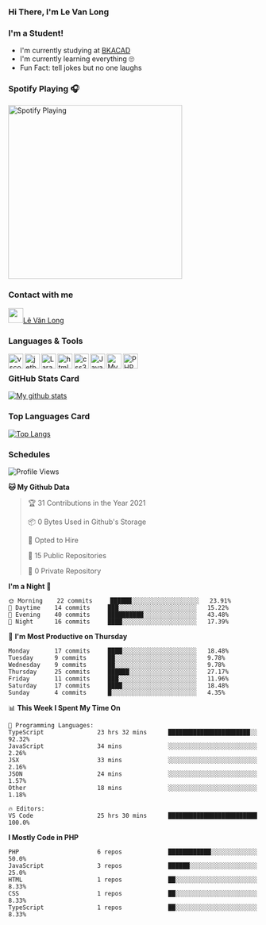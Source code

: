 ### Hi There, I'm Le Van Long 

### I'm a Student!
- I'm currently studying at [BKACAD](https://bkacad.edu.vn/)
- I'm currently learning everything 🙄
- Fun Fact: tell jokes but no one laughs

### Spotify Playing 🎧
[<img src="https://spotify-readme.hiiamlongdz.vercel.app/api/spotify-playing" alt="Spotify Playing" width="350" />](https://open.spotify.com/playlist/37i9dQZF1DX1e2VSJFudND)


### Contact with me

[<img src="https://img.icons8.com/dusk/64/000000/facebook-new--v2.png" width="30px"/>Lê Văn Long](https://www.facebook.com/HiiamLongdzz)

### Languages & Tools
<img align="left" alt="vscode" src="https://img.icons8.com/dusk/64/000000/visual-studio-code-2019.png" width="30px"/>
<img align="left" alt="jetbrain" src="https://camo.githubusercontent.com/8268dcfb76697dd53286590ec9b4385d7a0b89ce/68747470733a2f2f63646e2e6a7364656c6976722e6e65742f6e706d2f73696d706c652d69636f6e734076332f69636f6e732f6a6574627261696e732e737667" width="30px"/>
<img align="left" alt="Laravel" src="https://img.icons8.com/ios/50/000000/laravel.png" width="30px"/>
<img align="left" alt="html5" src="https://img.icons8.com/dusk/64/000000/html-5.png" width="30px"/>
<img align="left" alt="css3" src="https://img.icons8.com/dusk/64/000000/css3.png" width="30px"/>
<img align="left" alt="JavaScript" src="https://img.icons8.com/dusk/64/000000/javascript.png" width="30px"/>
<img align="left" alt="MySQL" src="https://img.icons8.com/ios-filled/50/000000/mysql-logo.png" width="30px"/>
<img align="left" alt="PHP" src="https://img.icons8.com/dusk/64/000000/php-logo.png" width="30px"/>

<br />

### GitHub Stats Card
[![My github stats](https://github-readme-stats.vercel.app/api?username=HiiamLongdz&show_icons=true)](https://github-readme-stats.vercel.app/api?username=HiiamLongdz&show_icons=true)

### Top Languages Card
[![Top Langs](https://github-readme-stats.vercel.app/api/top-langs/?username=HiiamLongdz&layout=compact)](https://github-readme-stats.vercel.app/api/top-langs/?username=HiiamLongdz&layout=compact)

### Schedules
<!--START_SECTION:waka-->
![Profile Views](http://img.shields.io/badge/Profile%20Views-2-blue)

**🐱 My Github Data** 

> 🏆 31 Contributions in the Year 2021
 > 
> 📦 0 Bytes Used in Github's Storage 
 > 
> 💼 Opted to Hire
 > 
> 📜 15 Public Repositories
 > 
> 🔑 0 Private Repository 
 > 
**I'm a Night 🦉** 

```text
🌞 Morning    22 commits     ██████░░░░░░░░░░░░░░░░░░░   23.91% 
🌆 Daytime    14 commits     ███░░░░░░░░░░░░░░░░░░░░░░   15.22% 
🌃 Evening    40 commits     ██████████░░░░░░░░░░░░░░░   43.48% 
🌙 Night      16 commits     ████░░░░░░░░░░░░░░░░░░░░░   17.39%

```
📅 **I'm Most Productive on Thursday** 

```text
Monday       17 commits     ████░░░░░░░░░░░░░░░░░░░░░   18.48% 
Tuesday      9 commits      ██░░░░░░░░░░░░░░░░░░░░░░░   9.78% 
Wednesday    9 commits      ██░░░░░░░░░░░░░░░░░░░░░░░   9.78% 
Thursday     25 commits     ██████░░░░░░░░░░░░░░░░░░░   27.17% 
Friday       11 commits     ███░░░░░░░░░░░░░░░░░░░░░░   11.96% 
Saturday     17 commits     ████░░░░░░░░░░░░░░░░░░░░░   18.48% 
Sunday       4 commits      █░░░░░░░░░░░░░░░░░░░░░░░░   4.35%

```


📊 **This Week I Spent My Time On** 

```text
💬 Programming Languages: 
TypeScript               23 hrs 32 mins      ███████████████████████░░   92.32% 
JavaScript               34 mins             ░░░░░░░░░░░░░░░░░░░░░░░░░   2.26% 
JSX                      33 mins             ░░░░░░░░░░░░░░░░░░░░░░░░░   2.16% 
JSON                     24 mins             ░░░░░░░░░░░░░░░░░░░░░░░░░   1.57% 
Other                    18 mins             ░░░░░░░░░░░░░░░░░░░░░░░░░   1.18%

🔥 Editors: 
VS Code                  25 hrs 30 mins      █████████████████████████   100.0%

```

**I Mostly Code in PHP** 

```text
PHP                      6 repos             ████████████░░░░░░░░░░░░░   50.0% 
JavaScript               3 repos             ██████░░░░░░░░░░░░░░░░░░░   25.0% 
HTML                     1 repos             ██░░░░░░░░░░░░░░░░░░░░░░░   8.33% 
CSS                      1 repos             ██░░░░░░░░░░░░░░░░░░░░░░░   8.33% 
TypeScript               1 repos             ██░░░░░░░░░░░░░░░░░░░░░░░   8.33%

```



<!--END_SECTION:waka-->
